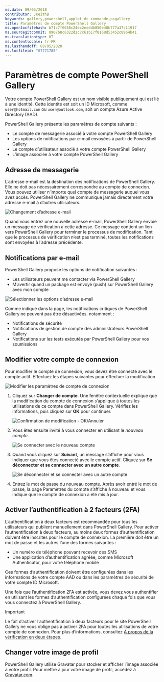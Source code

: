 ```yaml
---
ms.date: 09/05/2018
contributor: JKeithB
keywords: gallery,powershell,applet de commande,psgallery
title: Paramètres de compte PowerShell Gallery
ms.openlocfilehash: b71c7f0658c24ec2eeddb050e48b777a37c11917
ms.sourcegitcommit: 0907b8c6322d2c7c61b17f8168d53452c8964b41
ms.translationtype: HT
ms.contentlocale: fr-FR
ms.lasthandoff: 08/05/2020
ms.locfileid: "87771785"
---
```

# <a name="powershell-gallery-account-settings"></a>Paramètres de compte PowerShell Gallery

Votre compte PowerShell Gallery est un nom visible publiquement qui est lié à une identité. Cette identité est soit un ID Microsoft, comme `user@hotmail.com` ou `user@outlook.com`, soit un compte Azure Active Directory (AAD).

PowerShell Gallery présente les paramètres de compte suivants :

- Le compte de messagerie associé à votre compte PowerShell Gallery
- Les options de notifications par e-mail envoyées à partir de PowerShell Gallery
- Le compte d’utilisateur associé à votre compte PowerShell Gallery
- L’image associée à votre compte PowerShell Gallery

## <a name="email-address"></a>Adresse de messagerie

L’adresse e-mail est la destination des notifications de PowerShell Gallery. Elle ne doit pas nécessairement correspondre au compte de connexion. Vous pouvez utiliser n’importe quel compte de messagerie auquel vous avez accès. PowerShell Gallery ne communique jamais directement votre adresse e-mail à d’autres utilisateurs.

![Changement d’adresse e-mail](media/managing-account/PSGallery_AcccountEmailAddress.png)

Quand vous entrez une nouvelle adresse e-mail, PowerShell Gallery envoie un message de vérification à cette adresse. Ce message contient un lien vers PowerShell Gallery pour terminer le processus de modification. Tant que le processus de vérification n’est pas terminé, toutes les notifications sont envoyées à l’adresse précédente.

## <a name="email-notifications"></a>Notifications par e-mail

PowerShell Gallery propose les options de notification suivantes :

- Les utilisateurs peuvent me contacter via PowerShell Gallery
- M’avertir quand un package est envoyé (push) sur PowerShell Gallery avec mon compte

![Sélectionner les options d’adresse e-mail](media/managing-account/PSGallery_AccountEmailOptions.png)

Comme indiqué dans la page, les notifications critiques de PowerShell Gallery ne peuvent pas être désactivées.
notamment :

- Notifications de sécurité
- Notifications de gestion de compte des administrateurs PowerShell Gallery
- Notifications sur les tests exécutés par PowerShell Gallery pour vos soumissions

## <a name="change-your-login-account"></a>Modifier votre compte de connexion

Pour modifier le compte de connexion, vous devez être connecté avec le compte actif. Effectuez les étapes suivantes pour effectuer la modification.

![Modifier les paramètres de compte de connexion](media/managing-account/PSGallery_LoginAccountSettings.png)

1. Cliquez sur **Changer de compte**. Une fenêtre contextuelle explique que la modification du compte de connexion s’applique à toutes les utilisations de ce compte dans PowerShell Gallery. Vérifiez les informations, puis cliquez sur **OK** pour continuer.

   ![Confirmation de modification - OK/Annuler](media/managing-account/PSGallery_LoginAccountChange-1.png)

2. Vous êtes ensuite invité à vous connecter en utilisant le _nouveau compte_.

   ![Se connecter avec le nouveau compte](media/managing-account/PSGallery_LoginAccountChange-2.png)

3. Quand vous cliquez sur **Suivant**, un message s’affiche pour vous indiquer que vous êtes connecté avec le compte actif.
   Cliquez sur **Se déconnecter et se connecter avec un autre compte**.

   ![Se déconnecter et se connecter avec un autre compte](media/managing-account/PSGallery_LoginAccountChange-3.png)

4. Entrez le mot de passe du nouveau compte. Après avoir entré le mot de passe, la page Paramètres du compte s’affiche à nouveau et vous indique que le compte de connexion a été mis à jour.

## <a name="enable-two-factor-authentication-2fa"></a>Activer l’authentification à 2 facteurs (2FA)

L’authentification à deux facteurs est recommandée pour tous les utilisateurs qui publient manuellement dans PowerShell Gallery. Pour activer l’authentification à deux facteurs, au moins deux formes d’authentification doivent être inscrites pour le compte de connexion. La première doit être un mot de passe et les autres l’une des formes suivantes :

- Un numéro de téléphone pouvant recevoir des SMS
- Une application d’authentification agréée, comme Microsoft Authenticator, pour votre téléphone mobile

Ces formes d’authentification doivent être configurées dans les informations de votre compte AAD ou dans les paramètres de sécurité de votre compte ID Microsoft.

Une fois que l’authentification 2FA est activée, vous devez vous authentifier en utilisant les formes d’authentification configurées chaque fois que vous vous connectez à PowerShell Gallery.

> [!IMPORTANT]
> Le fait d’activer l’authentification à deux facteurs pour le site PowerShell Gallery ne vous oblige pas à activer 2FA pour toutes les utilisations de votre compte de connexion. Pour plus d’informations, consultez [À propos de la vérification en deux étapes](https://support.microsoft.com/help/12408/microsoft-account-about-two-step-verification).

## <a name="change-your-profile-picture"></a>Changer votre image de profil

PowerShell Gallery utilise Gravatar pour stocker et afficher l’image associée à votre profil. Pour mettre à jour votre image de profil, accédez à [Gravatar.com](http://www.gravatar.com/).
